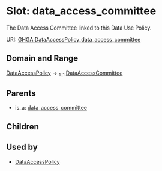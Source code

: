 
# Slot: data_access_committee


The Data Access Committee linked to this Data Use Policy.

URI: [GHGA:DataAccessPolicy_data_access_committee](https://w3id.org/GHGA/DataAccessPolicy_data_access_committee)


## Domain and Range

[DataAccessPolicy](DataAccessPolicy.md) &#8594;  <sub>1..1</sub> [DataAccessCommittee](DataAccessCommittee.md)

## Parents

 *  is_a: [data_access_committee](data_access_committee.md)

## Children


## Used by

 * [DataAccessPolicy](DataAccessPolicy.md)

